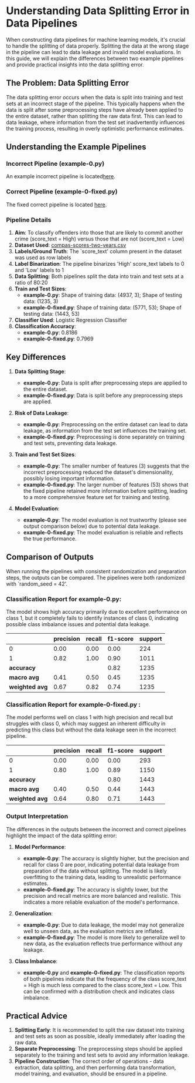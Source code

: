 # Understanding Data Splitting Error in Data Pipelines

When constructing data pipelines for machine learning models, it's crucial to handle the splitting of data properly. Splitting the data at the wrong stage in the pipeline can lead to data leakage and invalid model evaluations. In this guide, we will explain the differences between two example pipelines and provide practical insights into the data splitting error.

## The Problem: Data Splitting Error

The data splitting error occurs when the data is split into training and test sets at an incorrect stage of the pipeline. This typically happens when the data is split after some preprocessing steps have already been applied to the entire dataset, rather than splitting the raw data first. This can lead to data leakage, where information from the test set inadvertently influences the training process, resulting in overly optimistic performance estimates.

## Understanding the Example Pipelines

### Incorrect Pipeline (example-0.py)

An example incorrect pipeline is located[here](./example-0.py).

### Correct Pipeline (example-0-fixed.py)

The fixed correct pipeline is located [here](./example-0-fixed.py).

### Pipeline Details
1. **Aim**: To classify offenders into those that are likely to commit another crime (score_text = High) versus those that are not (score_text = Low)
2. **Dataset Used**: [compas-scores-two-years.csv](datasets/compas-scores-two-years.csv)
3. **Labels/Ground Truth**: The `score_text' column present in the dataset was used as row labels
4. **Label Binarization**: The pipeline binarizes 'High' score_text labels to 0 and 'Low' labels to 1
5. **Data Splitting**: Both pipelines split the data into train and test sets at a ratio of 80:20
6. **Train and Test Sizes**:
   - **example-0.py**: Shape of training data: (4937, 3); Shape of testing data: (1235, 3)
   - **example-0-fixed.py**: Shape of training data: (5771, 53); Shape of testing data: (1443, 53)
7. **Classifier Used**: Logistic Regression Classifier
8. **Classification Accuracy**:
   - **example-0.py**: 0.8186
   - **example-0-fixed.py**: 0.7969

## Key Differences

1. **Data Splitting Stage**:
   - **example-0.py**: Data is split after preprocessing steps are applied to the entire dataset.
   - **example-0-fixed.py**: Data is split before any preprocessing steps are applied.

2. **Risk of Data Leakage**:
   - **example-0.py**: Preprocessing on the entire dataset can lead to data leakage, as information from the test set influences the training set.
   - **example-0-fixed.py**: Preprocessing is done separately on training and test sets, preventing data leakage.

3. **Train and Test Set Sizes**:
    - **example-0.py**: The smaller number of features (3) suggests that the incorrect preprocessing reduced the dataset's dimensionality, possibly losing important information.
   - **example-0-fixed.py**: The larger number of features (53) shows that the fixed pipeline retained more information before splitting, leading to a more comprehensive feature set for training and testing.

3. **Model Evaluation**:
   - **example-0.py**: The model evaluation is not trustworthy (please see output comparison below) due to potential data leakage.
   - **example-0-fixed.py**: The model evaluation is reliable and reflects the true performance. 
   
## Comparison of Outputs

When running the pipelines with consistent randomization and preparation steps, the outputs can be compared. The pipelines were both randomized with `random_seed = 42'.

### Classification Report for example-0.py:
The model shows high accuracy primarily due to excellent performance on class 1, but it completely fails to identify instances of class 0, indicating possible class imbalance issues and potential data leakage.

|                | precision | recall | f1-score | support |
|----------------|-----------|--------|----------|---------|
| 0              | 0.00      | 0.00   | 0.00     | 224     |
| 1              | 0.82      | 1.00   | 0.90     | 1011    |
| **accuracy**   |           |        | 0.82     | 1235    |
| **macro avg**  | 0.41      | 0.50   | 0.45     | 1235    |
| **weighted avg** | 0.67   | 0.82   | 0.74     | 1235    |


### Classification Report for example-0-fixed.py :
The model performs well on class 1 with high precision and recall but struggles with class 0, which may suggest an inherent difficulty in predicting this class but without the data leakage seen in the incorrect pipeline.

|                | precision | recall | f1-score | support |
|----------------|-----------|--------|----------|---------|
| 0              | 0.00      | 0.00   | 0.00     | 293     |
| 1              | 0.80      | 1.00   | 0.89     | 1150    |
| **accuracy**   |           |        | 0.80     | 1443    |
| **macro avg**  | 0.40      | 0.50   | 0.44     | 1443    |
| **weighted avg** | 0.64   | 0.80   | 0.71     | 1443    |


### Output Interpretation

The differences in the outputs between the incorrect and correct pipelines highlight the impact of the data splitting error:

1. **Model Performance**:
   - **example-0.py**: The accuracy is slightly higher, but the precision and recall for class 0 are poor, indicating potential data leakage from preparation of the data without splitting. The model is likely overfitting to the training data, leading to unrealistic performance estimates.
   - **example-0-fixed.py**: The accuracy is slightly lower, but the precision and recall metrics are more balanced and realistic. This indicates a more reliable evaluation of the model's performance.

2. **Generalization**:
   - **example-0.py**: Due to data leakage, the model may not generalize well to unseen data, as the evaluation metrics are inflated.
   - **example-0-fixed.py**: The model is more likely to generalize well to new data, as the evaluation reflects true performance without any leakage.

3. **Class Imbalance**:
    - **example-0.py** and **example-0-fixed.py**: The classification reports of both pipelines indicate that the frequency of the class score_text = High is much less compared to the class score_text = Low. This can be confirmed with a distribution check and indicates class imbalance.

## Practical Advice

1. **Splitting Early**: It is recommended to split the raw dataset into training and test sets as soon as possible, ideally immediately after loading the raw data.
2. **Separate Preprocessing**: The preprocessing steps should be applied separately to the training and test sets to avoid any information leakage.
3. **Pipeline Construction**: The correct order of operations - data extraction, data splitting, and then performing data transformation, model training, and evaluation, should be ensured in a pipeline.
